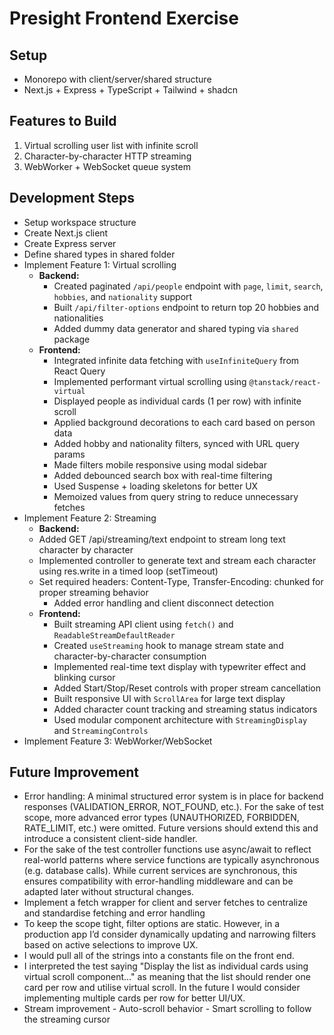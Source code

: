 # Presight Frontend Exercise

## Setup

- Monorepo with client/server/shared structure
- Next.js + Express + TypeScript + Tailwind + shadcn

## Features to Build

1. Virtual scrolling user list with infinite scroll
2. Character-by-character HTTP streaming
3. WebWorker + WebSocket queue system

## Development Steps

- Setup workspace structure
- Create Next.js client
- Create Express server
- Define shared types in shared folder
- Implement Feature 1: Virtual scrolling
  - **Backend:**
    - Created paginated `/api/people` endpoint with `page`, `limit`, `search`, `hobbies`, and `nationality` support
    - Built `/api/filter-options` endpoint to return top 20 hobbies and nationalities
    - Added dummy data generator and shared typing via `shared` package
  - **Frontend:**
    - Integrated infinite data fetching with `useInfiniteQuery` from React Query
    - Implemented performant virtual scrolling using `@tanstack/react-virtual`
    - Displayed people as individual cards (1 per row) with infinite scroll
    - Applied background decorations to each card based on person data
    - Added hobby and nationality filters, synced with URL query params
    - Made filters mobile responsive using modal sidebar
    - Added debounced search box with real-time filtering
    - Used Suspense + loading skeletons for better UX
    - Memoized values from query string to reduce unnecessary fetches
- Implement Feature 2: Streaming
  - **Backend:**
  - Added GET /api/streaming/text endpoint to stream long text character by character
  - Implemented controller to generate text and stream each character using res.write in a timed loop (setTimeout)
  - Set required headers: Content-Type, Transfer-Encoding: chunked for proper streaming behavior
    - Added error handling and client disconnect detection
  - **Frontend:**
    - Built streaming API client using `fetch()` and `ReadableStreamDefaultReader`
    - Created `useStreaming` hook to manage stream state and character-by-character consumption
    - Implemented real-time text display with typewriter effect and blinking cursor
    - Added Start/Stop/Reset controls with proper stream cancellation
    - Built responsive UI with `ScrollArea` for large text display
    - Added character count tracking and streaming status indicators
    - Used modular component architecture with `StreamingDisplay` and `StreamingControls`
- Implement Feature 3: WebWorker/WebSocket

## Future Improvement

- Error handling: A minimal structured error system is in place for backend responses (VALIDATION_ERROR, NOT_FOUND, etc.). For the sake of test scope, more advanced error types (UNAUTHORIZED, FORBIDDEN, RATE_LIMIT, etc.) were omitted. Future versions should extend this and introduce a consistent client-side handler.
- For the sake of the test controller functions use async/await to reflect real-world patterns where service functions are typically asynchronous (e.g. database calls). While current services are synchronous, this ensures compatibility with error-handling middleware and can be adapted later without structural changes.
- Implement a fetch wrapper for client and server fetches to centralize and standardise fetching and error handling
- To keep the scope tight, filter options are static. However, in a production app I’d consider dynamically updating and narrowing filters based on active selections to improve UX.
- I would pull all of the strings into a constants file on the front end.
- I interpreted the test saying "Display the list as individual cards using virtual scroll component..." as meaning that the list should render one card per row and utilise virtual scroll. In the future I would consider implementing multiple cards per row for better UI/UX.
- Stream improvement - Auto-scroll behavior - Smart scrolling to follow the streaming cursor
